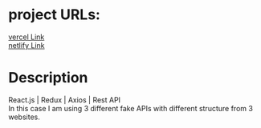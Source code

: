 # project URLs:
[vercel Link](https://cart-redux-lac.vercel.app/) <br>
[netlify Link](https://cart-redux-dev.netlify.app/)


# Description
<p align="left">
  React.js | Redux | Axios | Rest API <br>
  In this case I am using 3 different fake APIs with different structure from 3 websites.
</p>
